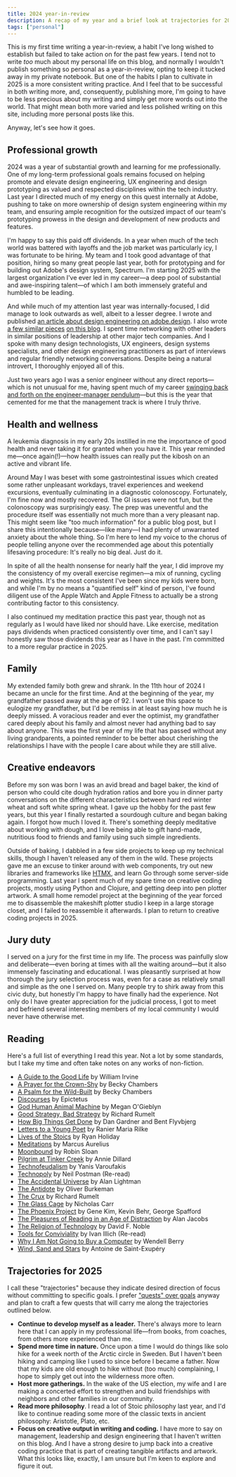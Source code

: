 ```yaml
---
title: 2024 year-in-review
description: A recap of my year and a brief look at trajectories for 2025.
tags: ["personal"]
---
```


This is my first time writing a year-in-review, a habit I've long wished to establish but failed to take action on for the past few years. I tend not to write *too* much about my personal life on this blog, and normally I wouldn't publish something so personal as a year-in-review, opting to keep it tucked away in my private notebook. But one of the habits I plan to cultivate in 2025 is a more consistent writing practice. And I feel that to be successful in both writing more, and, consequently, publishing more, I'm going to have to be less precious about my writing and simply get more words out into the world. That might mean both more varied and less polished writing on this site, including more personal posts like this. 

Anyway, let's see how it goes.

## Professional growth

2024 was a year of substantial growth and learning for me professionally. One of my long-term professional goals remains focused on helping promote and elevate design engineering, UX engineering and design prototyping as valued and respected disciplines within the tech industry. Last year I directed much of my energy on this quest internally at Adobe, pushing to take on more ownership of design system engineering within my team, and ensuring ample recognition for the outsized impact of our team's prototyping prowess in the design and development of new products and features. 

I'm happy to say this paid off dividends. In a year when much of the tech world was battered with layoffs and the job market was particularly icy, I was fortunate to be hiring. My team and I took good advantage of that position, hiring so many great people last year, both for prototyping and for building out Adobe's design system, Spectrum. I'm starting 2025 with the largest organization I've ever led in my career—a deep pool of substantial and awe-inspiring talent—of which I am both immensely grateful and humbled to be leading.

And while much of my attention last year was internally-focused, I did manage to look outwards as well, albeit to a lesser degree. I wrote and published [an article about design engineering on adobe.design](https://adobe.design/stories/leading-design/should-you-pursue-a-career-in-design-engineering). I also wrote [a few similar pieces](https://sean.voisen.org/blog/design-engineering-working-definition) [on this blog](https://sean.voisen.org/blog/design-engineering-resources). I spent time networking with other leaders in similar positions of leadership at other major tech companies. And I spoke with many design technologists, UX engineers, design systems specialists, and other design engineering practitioners as part of interviews and regular friendly networking conversations. Despite being a natural introvert, I thoroughly enjoyed all of this.

Just two years ago I was a senior engineer without any direct reports—which is not unusual for me, having spent much of my career [swinging back and forth on the engineer-manager pendulum](https://charity.wtf/2017/05/11/the-engineer-manager-pendulum/)—but this is the year that cemented for me that the management track is where I truly thrive.

## Health and wellness

A leukemia diagnosis in my early 20s instilled in me the importance of good health and never taking it for granted when you have it. This year reminded me—once again(!)—how health issues can really put the kibosh on an active and vibrant life.

Around May I was beset with some gastrointestinal issues which created some rather unpleasant workdays, travel experiences and weekend excursions, eventually culminating in a diagnostic colonoscopy. Fortunately, I'm fine now and mostly recovered. The GI issues were not fun, but the colonoscopy was surprisingly easy. The prep was uneventful and the procedure itself was essentially not much more than a very pleasant nap. This might seem like "too much information" for a public blog post, but I share this intentionally because—like many—I had plenty of unwarranted anxiety about the whole thing. So I'm here to lend my voice to the chorus of people telling anyone over the recommended age about this potentially lifesaving procedure: It's really no big deal. Just do it.

In spite of all the health nonsense for nearly half the year, I did improve my the consistency of my overall exercise regimen—a mix of running, cycling and weights. It's the most consistent I've been since my kids were born, and while I'm by no means a "quantified self" kind of person, I've found diligent use of the Apple Watch and Apple Fitness to actually be a strong contributing factor to this consistency.

I also continued my meditation practice this past year, though not as regularly
as I would have liked nor should have. Like exercise, meditation pays dividends
when practiced consistently over time, and I can't say I honestly saw those
dividends this year as I have in the past. I'm committed to a more regular
practice in 2025.

## Family

My extended family both grew and shrank. In the 11th hour of 2024 I became an uncle for the first time. And at the beginning of the year, my grandfather passed away at the age of 92. I won't use this space to eulogize my grandfather, but I'd be remiss in at least saying how much he is deeply missed. A voracious reader and ever the optimist, my grandfather cared deeply about his family and almost never had anything bad to say about anyone. This was the first year of my life that has passed without any living grandparents, a pointed reminder to be better about cherishing the relationships I have with the people I care about while they are still alive.

## Creative endeavors

Before my son was born I was an avid bread and bagel baker, the kind of person who could cite dough hydration ratios and bore you in dinner party conversations on the different characteristics between hard red winter wheat and soft white spring wheat. I gave up the hobby for the past few years, but this year I finally restarted a sourdough culture and began baking again. I forgot how much I loved it. There's something deeply meditative about working with dough, and I love being able to gift hand-made, nutritious food to friends and family using such simple ingredients.

Outside of baking, I dabbled in a few side projects to keep up my technical
skills, though I haven't released any of them in the wild. These projects gave
me an excuse to tinker around with web components, try out new libraries and
frameworks like [HTMX](https://htmx.org/), and learn Go through some server-side
programming. Last year I spent much of my spare time on creative coding
projects, mostly using Python and Clojure, and getting deep into pen plotter artwork. A small home remodel project at the beginning of the year forced me to disassemble the makeshift plotter studio I keep in a large storage closet, and I failed to reassemble it afterwards. I plan to return to creative coding projects in 2025.

## Jury duty

I served on a jury for the first time in my life. The process was painfully slow and deliberate—even boring at times with all the waiting around—but it also immensely fascinating and educational. I was pleasantly surprised at how thorough the jury selection process was, even for a case as relatively small and simple as the one I served on. Many people try to shirk away from this civic duty, but honestly I'm happy to have finally had the experience. Not only do I have greater appreciation for the judicial process, I got to meet and befriend several interesting members of my local community I would never have otherwise met. 

## Reading

Here's a full list of everything I read this year. Not a lot by some standards, but I take my time and often take notes on any works of non-fiction.

- [A Guide to the Good Life](https://bookshop.org/a/106240/9780195374612) by William Irvine
- [A Prayer for the Crown-Shy](https://bookshop.org/a/106240/9781250236234) by Becky Chambers
- [A Psalm for the Wild-Built](https://bookshop.org/a/106240/9781250236210) by Becky Chambers
- [Discourses](https://standardebooks.org/ebooks/epictetus/discourses/george-long) by Epictetus
- [God Human Animal Machine](https://bookshop.org/a/106240/9780525562719) by Megan O'Gieblyn
- [Good Strategy, Bad Strategy](https://bookshop.org/a/106240/9780307886231) by Richard Rumelt
- [How Big Things Get Done](https://bookshop.org/a/106240/9780593239513) by Dan Gardner and Bent Flyvbjerg
- [Letters to a Young Poet](https://bookshop.org/a/106240/9781611806861) by Ranier Maria Rilke
- [Lives of the Stoics](https://bookshop.org/a/106240/9780525541875) by Ryan Holiday
- [Meditations](https://bookshop.org/a/106240/9781541673854) by Marcus Aurelius
- [Moonbound](https://bookshop.org/a/106240/9780374610609) by Robin Sloan
- [Pilgrim at Tinker Creek](https://bookshop.org/a/106240/9780061233326) by Annie Dillard
- [Technofeudalism](https://bookshop.org/a/106240/9781685891244) by Yanis Varoufakis
- [Technopoly](https://bookshop.org/a/106240/9780679745402) by Neil Postman (Re-read)
- [The Accidental Universe](https://bookshop.org/a/106240/9780345805959) by Alan Lightman
- [The Antidote](https://bookshop.org/a/106240/9781250860408) by Oliver Burkeman
- [The Crux](https://bookshop.org/a/106240/9781541701243) by Richard Rumelt
- [The Glass Cage](https://bookshop.org/a/106240/9780393351637) by Nicholas Carr
- [The Phoenix Project](https://bookshop.org/a/106240/9781942788294) by Gene Kim, Kevin Behr, George Spafford
- [The Pleasures of Reading in an Age of Distraction](https://bookshop.org/a/106240/9780199747498) by Alan Jacobs
- [The Religion of Technology](https://bookshop.org/a/106240/9780140279160) by David F. Noble
- [Tools for Conviviality](https://openlibrary.org/works/OL2848898W/Tools_for_Conviviality) by Ivan Illich (Re-read)
- [Why I Am Not Going to Buy a Computer](https://bookshop.org/a/106240/9781640094574) by Wendell Berry
- [Wind, Sand and Stars](https://bookshop.org/a/106240/9780156027496) by Antoine de Saint-Exupéry

## Trajectories for 2025

I call these "trajectories" because they indicate desired direction of focus
without committing to specific goals. I prefer ["quests" over
goals](https://www.raptitude.com/2024/08/do-quests-not-goals/) anyway and plan to craft a few quests that will carry me along the trajectories outlined below.

- **Continue to develop myself as a leader.** There's always more to learn here
that I can apply in my professional life—from books, from coaches, from others
more experienced than me.
- **Spend more time in nature.** Once upon a time I would do things like solo
hike for a week north of the Arctic circle in Sweden. But I haven't been hiking
and camping like I used to since before I became a father. Now that my kids are old enough to hike without (too much) complaining, I hope to simply get out into the wilderness more often. 
- **Host more gatherings.** In the wake of the US election, my wife and I are making a concerted effort to strengthen and build friendships with neighbors and other families in our community.
- **Read more philosophy**. I read a lot of Stoic philosophy last year, and I'd like to continue reading some more of the classic texts in ancient philosophy: Aristotle, Plato, etc.
- **Focus on creative output in writing and coding.** I have more to say on
management, leadership and design engineering that I haven't written on this
blog. And I have a strong desire to jump back into a creative coding practice
that is part of creating tangible artifacts and artwork. What this looks like,
exactly, I am unsure but I'm keen to explore and figure it out.
